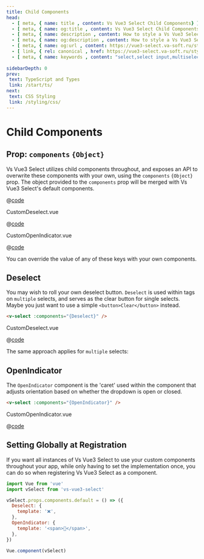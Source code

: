 ```yaml
---
title: Child Components
head:
  - [ meta, { name: title , content: Vs Vue3 Select Child Components} ]
  - [ meta, { name: og:title , content: Vs Vue3 Select Child Components} ]
  - [ meta, { name: description , content: How to style a Vs Vue3 Select component using child components} ]
  - [ meta, { name: og:description , content: How to style a Vs Vue3 Select component using child components} ]
  - [ meta, { name: og:url , content: https://vue3-select.va-soft.ru/styling/components/ } ]
  - [ link, { rel: canonical , href: https://vue3-select.va-soft.ru/styling/components/ } ]
  - [ meta, { name: keywords , content: "select,select input,multiselect,vue,vue3,vue3 component,vue3 select,dropdown,styling"} ]
  
sidebarDepth: 0
prev:
 text: TypeScript and Types
 link: /start/ts/
next:
 text: CSS Styling
 link: /styling/css/
---
```


# Child Components

## Prop: `components` `{Object}`

Vs Vue3 Select utilizes child components throughout, and exposes an API to overwrite
these components with your own, using the `components` `{Object}` prop. The
object provided to the `components` prop will be merged with Vs Vue3 Select's
default components.

<CustomComponentRegistration/>

@[code](../../.vuepress/components/CustomComponentRegistration.vue)

CustomDeselect.vue

@[code](../../.vuepress/components/CustomDeselect.vue)

CustomOpenIndicator.vue

@[code](../../.vuepress/components/CustomOpenIndicator.vue)


You can override the value of any of these keys with your own components.

## Deselect

You may wish to roll your own deselect button. `Deselect` is used within tags on
`multiple` selects, and serves as the clear button for single selects. Maybe you
just want to use a simple `<button>Clear</button>` instead.

```html
<v-select :components="{Deselect}" />
```
CustomDeselect.vue

@[code](../../.vuepress/components/CustomDeselect.vue)

<ClearButtonOverride />

The same approach applies for `multiple` selects:

<MultipleClearButtonOverride />

## OpenIndicator

The `OpenIndicator` component is the 'caret' used within the component that
adjusts orientation based on whether the dropdown is open or closed.

```html
<v-select :components="{OpenIndicator}" />
```

CustomOpenIndicator.vue

@[code](../../.vuepress/components/CustomOpenIndicator.vue)

<OpenIndicatorOverride />

## Setting Globally at Registration

If you want all instances of Vs Vue3 Select to use your custom components throughout
your app, while only having to set the implementation once, you can do so when
registering Vs Vue3 Select as a component.

```js
import Vue from 'vue'
import vSelect from 'vs-vue3-select'

vSelect.props.components.default = () => ({
  Deselect: {
    template: '❌',
  },
  OpenIndicator: {
    template: '<span>🔽</span>',
  },
})

Vue.component(vSelect)
```

<CodePen url="KKJLMvg" height="350"/>
